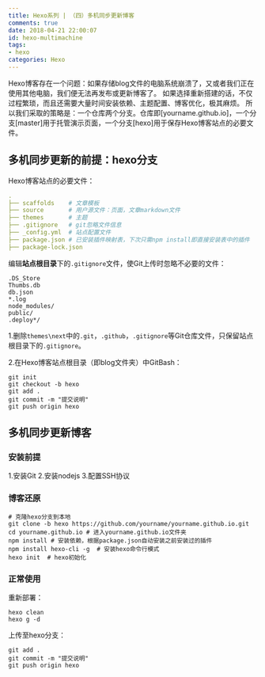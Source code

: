 ```yaml
---
title: Hexo系列 | （四）多机同步更新博客
comments: true
date: 2018-04-21 22:00:07
id: hexo-multimachine
tags:
- hexo
categories: Hexo
---
```


<!--# Hexo系列 | （四）多机同步更新博客-->

Hexo博客存在一个问题：如果存储blog文件的电脑系统崩溃了，又或者我们正在使用其他电脑，我们便无法再发布或更新博客了。
如果选择重新搭建的话，不仅过程繁琐，而且还需要大量时间安装依赖、主题配置、博客优化，极其麻烦。
所以我们采取的策略是：一个仓库两个分支。仓库即[yourname.github.io]，一个分支[master]用于托管演示页面，一个分支[hexo]用于保存Hexo博客站点的必要文件。

<!-- more -->

## 多机同步更新的前提：hexo分支

Hexo博客站点的必要文件：

```yaml
.
├── scaffolds    # 文章模板
├── source       # 用户源文件：页面，文章markdown文件
├── themes       # 主题
├── .gitignore   # git忽略文件信息
├── _config.yml  # 站点配置文件
├── package.json # 已安装插件映射表，下次只需npm install即直接安装表中的插件
├── package-lock.json
```

编辑**站点根目录**下的`.gitignore`文件，使Git上传时忽略不必要的文件：

```
.DS_Store
Thumbs.db
db.json
*.log
node_modules/
public/
.deploy*/
```

1.删除`themes\next`中的`.git`，`.github`，`.gitignore`等Git仓库文件，只保留站点根目录下的`.gitignore`。

2.在Hexo博客站点根目录（即blog文件夹）中GitBash：

```shell
git init
git checkout -b hexo
git add .
git commit -m "提交说明"
git push origin hexo
```



## 多机同步更新博客

### 安装前提

1.安装Git
2.安装nodejs
3.配置SSH协议

### 博客还原

```shell
# 克隆hexo分支到本地
git clone -b hexo https://github.com/yourname/yourname.github.io.git 
cd yourname.github.io # 进入yourname.github.io文件夹
npm install # 安装依赖，根据package.json自动安装之前安装过的插件
npm install hexo-cli -g  # 安装hexo命令行模式
hexo init  # hexo初始化
```

### 正常使用

重新部署：

```shell
hexo clean
hexo g -d
```

上传至hexo分支：

```shell
git add .
git commit -m "提交说明"
git push origin hexo
```